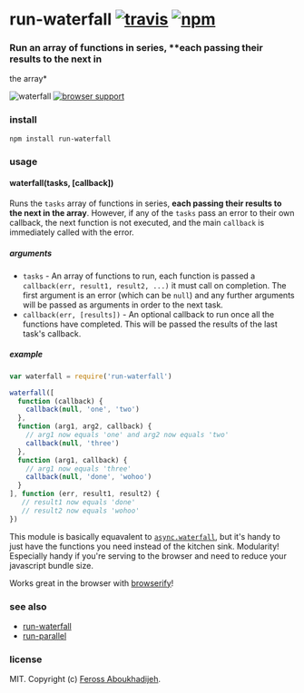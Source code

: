 # run-waterfall [![travis](https://img.shields.io/travis/feross/run-waterfall.svg)](https://travis-ci.org/feross/run-waterfall) [![npm](https://img.shields.io/npm/v/run-waterfall.svg)](https://npmjs.org/package/run-waterfall)

### Run an array of functions in series, **each passing their results to the next in
the array*

![waterfall](https://raw.githubusercontent.com/feross/run-waterfall/master/img.png) [![browser support](https://ci.testling.com/feross/run-waterfall.png)](https://ci.testling.com/feross/run-waterfall)

### install

```
npm install run-waterfall
```

### usage

#### waterfall(tasks, [callback])

Runs the `tasks` array of functions in series, **each passing their results to the next in
the array**. However, if any of the `tasks` pass an error to their own callback, the next
function is not executed, and the main `callback` is immediately called with the error.

##### arguments

- `tasks` - An array of functions to run, each function is passed a
`callback(err, result1, result2, ...)` it must call on completion. The first argument is
an error (which can be `null`) and any further arguments will be passed as arguments in
order to the next task.
- `callback(err, [results])` - An optional callback to run once all the functions have
completed. This will be passed the results of the last task's callback.

##### example

```js
var waterfall = require('run-waterfall')

waterfall([
  function (callback) {
    callback(null, 'one', 'two')
  },
  function (arg1, arg2, callback) {
    // arg1 now equals 'one' and arg2 now equals 'two'
    callback(null, 'three')
  },
  function (arg1, callback) {
    // arg1 now equals 'three'
    callback(null, 'done', 'wohoo')
  }
], function (err, result1, result2) {
   // result1 now equals 'done'
   // result2 now equals 'wohoo'
})
```

This module is basically equavalent to
[`async.waterfall`](https://github.com/caolan/async#waterfalltasks-callback), but it's
handy to just have the functions you need instead of the kitchen sink. Modularity!
Especially handy if you're serving to the browser and need to reduce your javascript
bundle size.

Works great in the browser with [browserify](http://browserify.org/)!

### see also

- [run-waterfall](https://github.com/feross/run-waterfall)
- [run-parallel](https://github.com/feross/run-parallel)

### license

MIT. Copyright (c) [Feross Aboukhadijeh](http://feross.org).

